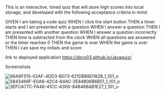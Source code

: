 This is an interactive, timed quiz that will store high scores into local storage, and developed with the following acceptance criteria in mind.

GIVEN I am taking a code quiz
WHEN I click the start button
THEN a timer starts and I am presented with a question
WHEN I answer a question
THEN I am presented with another question
WHEN I answer a question incorrectly
THEN time is subtracted from the clock
WHEN all questions are answered or the timer reaches 0
THEN the game is over
WHEN the game is over
THEN I can save my initials and score

link to deployed application
https://dpro03.github.io/Javaquiz/

Screenshots


![66A8F515-02AF-4DD3-B073-621DBB8D182B_1_101_o](https://user-images.githubusercontent.com/112580660/194911482-7f7e25d0-10db-40b2-997e-3716aaa5bcea.jpeg)
![5843466F-E0A6-42C4-84AC-2E84806B6B51_1_101_o](https://user-images.githubusercontent.com/112580660/194911586-fdd85c09-427f-4285-86a6-abc09e7560e3.jpeg)
![3EFCA77C-FA46-41CC-A300-848468AB1E27_1_101_o](https://user-images.githubusercontent.com/112580660/194911600-34c809b5-0f4b-451a-a670-4545d99fe906.jpeg)
